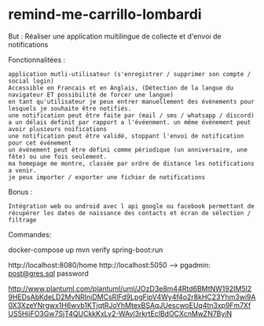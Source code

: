 # remind-me-carrillo-lombardi
But :
    Réaliser une application multilingue de collecte et d'envoi de notifications
    
Fonctionnalitées :

    application mutli-utilisateur (s'enregistrer / supprimer son compte / social login)
    Accessible en Francais et en Anglais, (Détection de la langue du navigateur ET possibilité de forcer une langue)
    en tant qu'utilisateur je peux entrer manuellement des évènements pour lesquels je souhaite être notifiés.
    une notification peut être faite par (mail / sms / whatsapp / discord) a un délais definit par rapport a l'évéenment. un même événement peut avoir plusieurs noifications
    une notification peut être validé, stoppant l'envoi de notification pour cet événement
    un événement peut être défini comme périodique (un anniversaire, une fête) ou une fois seulement.
    ma homepage me montre, classée par ordre de distance les notifications a venir.
    je peux importer / exporter une fichier de notifications

Bonus :

    Intégration web ou android avec l api google ou facebook permettant de récupérer les dates de naissance des contacts et écran de sélection / filtrage


Commandes:

docker-compose up
mvn verify spring-boot:run

http://localhost:8080/home
http://localhost:5050 --> pgadmin: post@gres.sql password

http://www.plantuml.com/plantuml/uml/JOzD3e8m44Rtd6BMtNW192IM5I29HEDsAbKdeLD2MvNRInjDMCsRlFd9LpgFipV4Wy4f4o2r8kHC23Yhm3wi9A0X3XzeYNrgwx1H6wvb1KTjqtRJoYhMtexBSAqJUescwoEUq4tn3xp9Fm7XfUS5HiiFO3Gw7SjT4QUCkkKxLy2-WAvl3rkrtEclBdOCXcnMwZN7ByiN